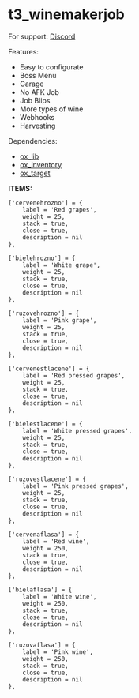 # t3_winemakerjob

For support: [Discord](https://discord.gg/yZv3F6Bhd6)

Features:
* Easy to configurate
* Boss Menu
* Garage
* No AFK Job
* Job Blips
* More types of wine
* Webhooks
* Harvesting

Dependencies:
* [ox_lib](https://github.com/overextended/ox_lib)
* [ox_inventory](https://github.com/overextended/ox_inventory)
* [ox_target](https://github.com/overextended/ox_target)

**ITEMS:**

	['cervenehrozno'] = {
		label = 'Red grapes',
		weight = 25,
		stack = true,
		close = true,
		description = nil
	},
	
	['bielehrozno'] = {
		label = 'White grape',
		weight = 25,
		stack = true,
		close = true,
		description = nil
	},

	['ruzovehrozno'] = {
		label = 'Pink grape',
		weight = 25,
		stack = true,
		close = true,
		description = nil
	},

	['cervenestlacene'] = {
		label = 'Red pressed grapes',
		weight = 25,
		stack = true,
		close = true,
		description = nil
	},

	['bielestlacene'] = {
		label = 'White pressed grapes',
		weight = 25,
		stack = true,
		close = true,
		description = nil
	},

	['ruzovestlacene'] = {
		label = 'Pink pressed grapes',
		weight = 25,
		stack = true,
		close = true,
		description = nil
	},

	['cervenaflasa'] = {
		label = 'Red wine',
		weight = 250,
		stack = true,
		close = true,
		description = nil
	},

	['bielaflasa'] = {
		label = 'White wine',
		weight = 250,
		stack = true,
		close = true,
		description = nil
	},

	['ruzovaflasa'] = {
		label = 'Pink wine',
		weight = 250,
		stack = true,
		close = true,
		description = nil
	},
